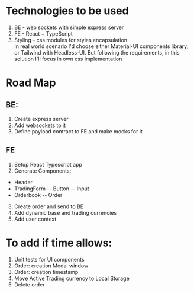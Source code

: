 # Technologies to be used
1. BE - web sockets with simple express server
2. FE - React + TypeScript
3. Styling - css modules for styles encapsulation  
In real world scenario I'd choose either Material-UI components library, or Tailwind with Headless-UI. 
But following the requirements, in this solution I'll focus in own css implementation

# Road Map
## BE:
1. Create express server
2. Add websockets to it
3. Define payload contract to FE and make mocks for it

## FE
1. Setup React Typescript app
2. Generate Components:
- Header
- TradingForm 
-- Button
-- Input
- Orderbook
-- Order
3. Create order and send to BE
4. Add dynamic base and trading currencies
5. Add user context

# To add if time allows:
1. Unit tests for UI components
2. Order: creation Modal window
3. Order: creation timestamp
4. Move Active Trading currency to Local Storage
5. Delete order
